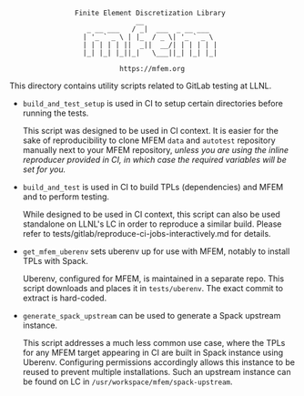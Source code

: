                     Finite Element Discretization Library
                                   __
                       _ __ ___   / _|  ___  _ __ ___
                      | '_ ` _ \ | |_  / _ \| '_ ` _ \
                      | | | | | ||  _||  __/| | | | | |
                      |_| |_| |_||_|   \___||_| |_| |_|

                               https://mfem.org

This directory contains utility scripts related to GitLab testing at LLNL.

* `build_and_test_setup` is used in CI to setup certain directories before
  running the tests.

   This script was designed to be used in CI context. It is easier for the sake
   of reproducibility to clone MFEM `data` and `autotest` repository manually
   next to your MFEM repository, _unless you are using the inline reproducer
   provided in CI, in which case the required variables will be set for you._

* `build_and_test` is used in CI to build TPLs (dependencies) and MFEM and to
  perform testing.

   While designed to be used in CI context, this script can also be used
   standalone on LLNL's LC in order to reproduce a similar build.
   Please refer to tests/gitlab/reproduce-ci-jobs-interactively.md for details.

* `get_mfem_uberenv` sets uberenv up for use with MFEM, notably to install TPLs
  with Spack.

  Uberenv, configured for MFEM, is maintained in a separate repo. This script
  downloads and places it in `tests/uberenv`. The exact commit to extract is
  hard-coded.

* `generate_spack_upstream` can be used to generate a Spack upstream instance.

  This script addresses a much less common use case, where the TPLs for any
  MFEM target appearing in CI are built in Spack instance using Uberenv.
  Configuring permissions accordingly allows this instance to be reused to
  prevent multiple installations. Such an upstream instance can be found on LC
  in `/usr/workspace/mfem/spack-upstream`.
